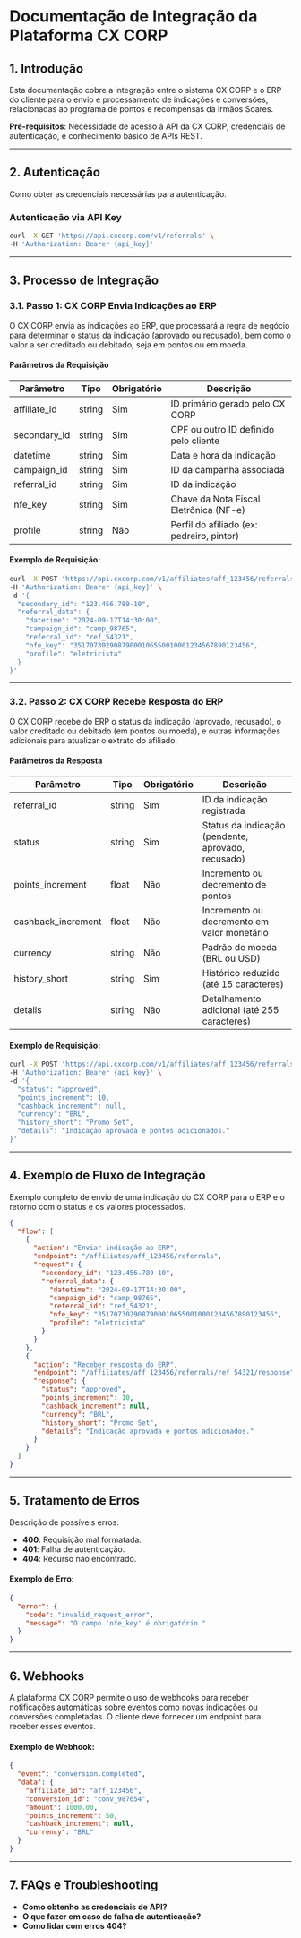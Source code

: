 
# Documentação de Integração da Plataforma CX CORP

## 1. Introdução
Esta documentação cobre a integração entre o sistema CX CORP e o ERP do cliente para o envio e processamento de indicações e conversões, relacionadas ao programa de pontos e recompensas da Irmãos Soares.

**Pré-requisitos**: Necessidade de acesso à API da CX CORP, credenciais de autenticação, e conhecimento básico de APIs REST.

---

## 2. Autenticação

Como obter as credenciais necessárias para autenticação.

### Autenticação via API Key

```bash
curl -X GET 'https://api.cxcorp.com/v1/referrals' \
-H 'Authorization: Bearer {api_key}'
```

---

## 3. Processo de Integração

### 3.1. Passo 1: CX CORP Envia Indicações ao ERP

O CX CORP envia as indicações ao ERP, que processará a regra de negócio para determinar o status da indicação (aprovado ou recusado), bem como o valor a ser creditado ou debitado, seja em pontos ou em moeda.

#### Parâmetros da Requisição

| Parâmetro      | Tipo   | Obrigatório | Descrição                                            |
|----------------|--------|-------------|------------------------------------------------------|
| affiliate_id   | string | Sim         | ID primário gerado pelo CX CORP                      |
| secondary_id   | string | Sim         | CPF ou outro ID definido pelo cliente                |
| datetime       | string | Sim         | Data e hora da indicação                             |
| campaign_id    | string | Sim         | ID da campanha associada                             |
| referral_id    | string | Sim         | ID da indicação                                      |
| nfe_key        | string | Sim         | Chave da Nota Fiscal Eletrônica (NF-e)               |
| profile        | string | Não         | Perfil do afiliado (ex: pedreiro, pintor)            |

#### Exemplo de Requisição:

```bash
curl -X POST 'https://api.cxcorp.com/v1/affiliates/aff_123456/referrals' \
-H 'Authorization: Bearer {api_key}' \
-d '{
  "secondary_id": "123.456.789-10",
  "referral_data": {
    "datetime": "2024-09-17T14:30:00",
    "campaign_id": "camp_98765",
    "referral_id": "ref_54321",
    "nfe_key": "35170730290879000106550010001234567890123456",
    "profile": "eletricista"
  }
}'
```

---

### 3.2. Passo 2: CX CORP Recebe Resposta do ERP

O CX CORP recebe do ERP o status da indicação (aprovado, recusado), o valor creditado ou debitado (em pontos ou moeda), e outras informações adicionais para atualizar o extrato do afiliado.

#### Parâmetros da Resposta

| Parâmetro          | Tipo   | Obrigatório | Descrição                                                |
|--------------------|--------|-------------|----------------------------------------------------------|
| referral_id        | string | Sim         | ID da indicação registrada                                |
| status             | string | Sim         | Status da indicação (pendente, aprovado, recusado)        |
| points_increment   | float  | Não         | Incremento ou decremento de pontos                        |
| cashback_increment | float  | Não         | Incremento ou decremento em valor monetário               |
| currency           | string | Não         | Padrão de moeda (BRL ou USD)                              |
| history_short      | string | Sim         | Histórico reduzido (até 15 caracteres)                    |
| details            | string | Não         | Detalhamento adicional (até 255 caracteres)               |

#### Exemplo de Requisição:

```bash
curl -X POST 'https://api.cxcorp.com/v1/affiliates/aff_123456/referrals/ref_54321/response' \
-H 'Authorization: Bearer {api_key}' \
-d '{
  "status": "approved",
  "points_increment": 10,
  "cashback_increment": null,
  "currency": "BRL",
  "history_short": "Promo Set",
  "details": "Indicação aprovada e pontos adicionados."
}'
```

---

## 4. Exemplo de Fluxo de Integração

Exemplo completo de envio de uma indicação do CX CORP para o ERP e o retorno com o status e os valores processados.

```json
{
  "flow": [
    {
      "action": "Enviar indicação ao ERP",
      "endpoint": "/affiliates/aff_123456/referrals",
      "request": {
        "secondary_id": "123.456.789-10",
        "referral_data": {
          "datetime": "2024-09-17T14:30:00",
          "campaign_id": "camp_98765",
          "referral_id": "ref_54321",
          "nfe_key": "35170730290879000106550010001234567890123456",
          "profile": "eletricista"
        }
      }
    },
    {
      "action": "Receber resposta do ERP",
      "endpoint": "/affiliates/aff_123456/referrals/ref_54321/response",
      "response": {
        "status": "approved",
        "points_increment": 10,
        "cashback_increment": null,
        "currency": "BRL",
        "history_short": "Promo Set",
        "details": "Indicação aprovada e pontos adicionados."
      }
    }
  ]
}
```

---

## 5. Tratamento de Erros

Descrição de possíveis erros:

- **400**: Requisição mal formatada.
- **401**: Falha de autenticação.
- **404**: Recurso não encontrado.

#### Exemplo de Erro:

```json
{
  "error": {
    "code": "invalid_request_error",
    "message": "O campo 'nfe_key' é obrigatório."
  }
}
```

---

## 6. Webhooks

A plataforma CX CORP permite o uso de webhooks para receber notificações automáticas sobre eventos como novas indicações ou conversões completadas. O cliente deve fornecer um endpoint para receber esses eventos.

#### Exemplo de Webhook:

```json
{
  "event": "conversion.completed",
  "data": {
    "affiliate_id": "aff_123456",
    "conversion_id": "conv_987654",
    "amount": 1000.00,
    "points_increment": 50,
    "cashback_increment": null,
    "currency": "BRL"
  }
}
```

---

## 7. FAQs e Troubleshooting

- **Como obtenho as credenciais de API?**
- **O que fazer em caso de falha de autenticação?**
- **Como lidar com erros 404?**
